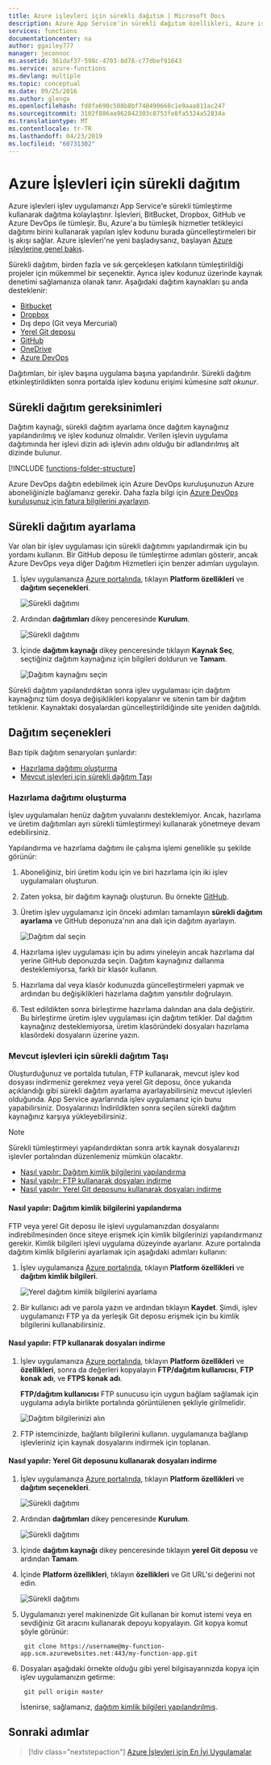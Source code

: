 ```yaml
---
title: Azure işlevleri için sürekli dağıtım | Microsoft Docs
description: Azure App Service'in sürekli dağıtım özellikleri, Azure işlevleri yayımlamak için kullanın.
services: functions
documentationcenter: na
author: ggailey777
manager: jeconnoc
ms.assetid: 361daf37-598c-4703-8d78-c77dbef91643
ms.service: azure-functions
ms.devlang: multiple
ms.topic: conceptual
ms.date: 09/25/2016
ms.author: glenga
ms.openlocfilehash: fd8fa690c508b8bf748490668c1e9aaa811ac247
ms.sourcegitcommit: 3102f886aa962842303c8753fe8fa5324a52834a
ms.translationtype: MT
ms.contentlocale: tr-TR
ms.lasthandoff: 04/23/2019
ms.locfileid: "60731302"
---
```

# <a name="continuous-deployment-for-azure-functions"></a>Azure İşlevleri için sürekli dağıtım
Azure işlevleri işlev uygulamanızı App Service'e sürekli tümleştirme kullanarak dağıtma kolaylaştırır. İşlevleri, BitBucket, Dropbox, GitHub ve Azure DevOps ile tümleşir. Bu, Azure'a bu tümleşik hizmetler tetikleyici dağıtımı birini kullanarak yapılan işlev kodunu burada güncelleştirmeleri bir iş akışı sağlar. Azure işlevleri'ne yeni başladıysanız, başlayan [Azure işlevlerine genel bakış](functions-overview.md).

Sürekli dağıtım, birden fazla ve sık gerçekleşen katkıların tümleştirildiği projeler için mükemmel bir seçenektir. Ayrıca işlev kodunuz üzerinde kaynak denetimi sağlamanıza olanak tanır. Aşağıdaki dağıtım kaynakları şu anda desteklenir:

* [Bitbucket](https://bitbucket.org/)
* [Dropbox](https://www.dropbox.com/)
* Dış depo (Git veya Mercurial)
* [Yerel Git deposu](../app-service/deploy-local-git.md)
* [GitHub](https://github.com)
* [OneDrive](https://onedrive.live.com/)
* [Azure DevOps](https://azure.microsoft.com/services/devops/)

Dağıtımları, bir işlev başına uygulama başına yapılandırılır. Sürekli dağıtım etkinleştirildikten sonra portalda işlev kodunu erişimi kümesine *salt okunur*.

## <a name="continuous-deployment-requirements"></a>Sürekli dağıtım gereksinimleri

Dağıtım kaynağı, sürekli dağıtım ayarlama önce dağıtım kaynağınız yapılandırılmış ve işlev kodunuz olmalıdır. Verilen işlevin uygulama dağıtımında her işlevi dizin adı işlevin adını olduğu bir adlandırılmış alt dizinde bulunur.  

[!INCLUDE [functions-folder-structure](../../includes/functions-folder-structure.md)]

Azure DevOps dağıtın edebilmek için Azure DevOps kuruluşunuzun Azure aboneliğinizle bağlamanız gerekir. Daha fazla bilgi için [Azure DevOps kuruluşunuz için fatura bilgilerini ayarlayın](https://docs.microsoft.com/azure/devops/organizations/billing/set-up-billing-for-your-organization-vs?view=vsts#set-up-billing-via-the-azure-portal).

## <a name="set-up-continuous-deployment"></a>Sürekli dağıtım ayarlama
Var olan bir işlev uygulaması için sürekli dağıtımını yapılandırmak için bu yordamı kullanın. Bir GitHub deposu ile tümleştirme adımları gösterir, ancak Azure DevOps veya diğer Dağıtım Hizmetleri için benzer adımları uygulayın.

1. İşlev uygulamanıza [Azure portalında](https://portal.azure.com), tıklayın **Platform özellikleri** ve **dağıtım seçenekleri**. 
   
    ![Sürekli dağıtımı](./media/functions-continuous-deployment/setup-deployment.png)
 
2. Ardından **dağıtımları** dikey penceresinde **Kurulum**.
 
    ![Sürekli dağıtımı](./media/functions-continuous-deployment/setup-deployment-1.png)
   
3. İçinde **dağıtım kaynağı** dikey penceresinde tıklayın **Kaynak Seç**, seçtiğiniz dağıtım kaynağınız için bilgileri doldurun ve **Tamam**.
   
    ![Dağıtım kaynağını seçin](./media/functions-continuous-deployment/choose-deployment-source.png)

Sürekli dağıtım yapılandırdıktan sonra işlev uygulaması için dağıtım kaynağınız tüm dosya değişiklikleri kopyalanır ve sitenin tam bir dağıtım tetiklenir. Kaynaktaki dosyalardan güncelleştirildiğinde site yeniden dağıtıldı.

## <a name="deployment-options"></a>Dağıtım seçenekleri

Bazı tipik dağıtım senaryoları şunlardır:

- [Hazırlama dağıtımı oluşturma](#staging)
- [Mevcut işlevleri için sürekli dağıtım Taşı](#existing)

<a name="staging"></a>
### <a name="create-a-staging-deployment"></a>Hazırlama dağıtımı oluşturma

İşlev uygulamaları henüz dağıtım yuvalarını desteklemiyor. Ancak, hazırlama ve üretim dağıtımları ayrı sürekli tümleştirmeyi kullanarak yönetmeye devam edebilirsiniz.

Yapılandırma ve hazırlama dağıtımı ile çalışma işlemi genellikle şu şekilde görünür:

1. Aboneliğiniz, biri üretim kodu için ve biri hazırlama için iki işlev uygulamaları oluşturun. 

2. Zaten yoksa, bir dağıtım kaynağı oluşturun. Bu örnekte [GitHub].

3. Üretim işlev uygulamanız için önceki adımları tamamlayın **sürekli dağıtım ayarlama** ve GitHub deponuza'nın ana dalı için dağıtım ayarlayın.
   
    ![Dağıtım dal seçin](./media/functions-continuous-deployment/choose-deployment-branch.png)

4. Hazırlama işlev uygulaması için bu adımı yineleyin ancak hazırlama dal yerine GitHub deponuzda seçin. Dağıtım kaynağınız dallanma desteklemiyorsa, farklı bir klasör kullanın.
    
5. Hazırlama dal veya klasör kodunuzda güncelleştirmeleri yapmak ve ardından bu değişiklikleri hazırlama dağıtım yansıtılır doğrulayın.

6. Test edildikten sonra birleştirme hazırlama dalından ana dala değiştirir. Bu birleştirme üretim işlev uygulaması için dağıtım tetikler. Dal dağıtım kaynağınız desteklemiyorsa, üretim klasöründeki dosyaları hazırlama klasördeki dosyaların üzerine yazın.

<a name="existing"></a>
### <a name="move-existing-functions-to-continuous-deployment"></a>Mevcut işlevleri için sürekli dağıtım Taşı
Oluşturduğunuz ve portalda tutulan, FTP kullanarak, mevcut işlev kod dosyası indirmeniz gerekmez veya yerel Git deposu, önce yukarıda açıklandığı gibi sürekli dağıtım ayarlama ayarlayabilirsiniz mevcut işlevleri olduğunda. App Service ayarlarında işlev uygulamanız için bunu yapabilirsiniz. Dosyalarınızı İndirildikten sonra seçilen sürekli dağıtım kaynağınız karşıya yükleyebilirsiniz.

> [!NOTE]
> Sürekli tümleştirmeyi yapılandırdıktan sonra artık kaynak dosyalarınızı işlevler portalından düzenlemeniz mümkün olacaktır.

- [Nasıl yapılır: Dağıtım kimlik bilgilerini yapılandırma](#credentials)
- [Nasıl yapılır: FTP kullanarak dosyaları indirme](#downftp)
- [Nasıl yapılır: Yerel Git deposunu kullanarak dosyaları indirme](#downgit)

<a name="credentials"></a>
#### <a name="how-to-configure-deployment-credentials"></a>Nasıl yapılır: Dağıtım kimlik bilgilerini yapılandırma
FTP veya yerel Git deposu ile işlevi uygulamanızdan dosyalarını indirebilmesinden önce siteye erişmek için kimlik bilgilerinizi yapılandırmanız gerekir. Kimlik bilgileri işlevi uygulama düzeyinde ayarlanır. Azure portalında dağıtım kimlik bilgilerini ayarlamak için aşağıdaki adımları kullanın:

1. İşlev uygulamanıza [Azure portalında](https://portal.azure.com), tıklayın **Platform özellikleri** ve **dağıtım kimlik bilgileri**.
   
    ![Yerel dağıtım kimlik bilgilerini ayarlama](./media/functions-continuous-deployment/setup-deployment-credentials.png)

2. Bir kullanıcı adı ve parola yazın ve ardından tıklayın **Kaydet**. Şimdi, işlev uygulamanızı FTP ya da yerleşik Git deposu erişmek için bu kimlik bilgilerini kullanabilirsiniz.

<a name="downftp"></a>
#### <a name="how-to-download-files-using-ftp"></a>Nasıl yapılır: FTP kullanarak dosyaları indirme

1. İşlev uygulamanıza [Azure portalında](https://portal.azure.com), tıklayın **Platform özellikleri** ve **özellikleri**, sonra da değerleri kopyalayın **FTP/dağıtım kullanıcısı**, **FTP konak adı**, ve **FTPS konak adı**.  

    **FTP/dağıtım kullanıcısı** FTP sunucusu için uygun bağlam sağlamak için uygulama adıyla birlikte portalında görüntülenen şekliyle girilmelidir.
   
    ![Dağıtım bilgilerinizi alın](./media/functions-continuous-deployment/get-deployment-credentials.png)

2. FTP istemcinizde, bağlantı bilgilerini kullanın. uygulamanıza bağlanıp işlevleriniz için kaynak dosyalarını indirmek için toplanan.

<a name="downgit"></a>
#### <a name="how-to-download-files-using-a-local-git-repository"></a>Nasıl yapılır: Yerel Git deposunu kullanarak dosyaları indirme

1. İşlev uygulamanıza [Azure portalında](https://portal.azure.com), tıklayın **Platform özellikleri** ve **dağıtım seçenekleri**. 
   
    ![Sürekli dağıtımı](./media/functions-continuous-deployment/setup-deployment.png)
 
2. Ardından **dağıtımları** dikey penceresinde **Kurulum**.
 
    ![Sürekli dağıtımı](./media/functions-continuous-deployment/setup-deployment-1.png)
   
2. İçinde **dağıtım kaynağı** dikey penceresinde tıklayın **yerel Git deposu** ve ardından **Tamam**.

3. İçinde **Platform özellikleri**, tıklayın **özellikleri** ve Git URL'si değerini not edin. 
   
    ![Sürekli dağıtımı](./media/functions-continuous-deployment/get-local-git-deployment-url.png)

4. Uygulamanızı yerel makinenizde Git kullanan bir komut istemi veya en sevdiğiniz Git aracını kullanarak depoyu kopyalayın. Git kopya komut şöyle görünür:
   
        git clone https://username@my-function-app.scm.azurewebsites.net:443/my-function-app.git

5. Dosyaları aşağıdaki örnekte olduğu gibi yerel bilgisayarınızda kopya için işlev uygulamanızın getirme:
   
        git pull origin master
   
    İstenirse, sağlamanız, [dağıtım kimlik bilgileri yapılandırılmış](#credentials).  

[GitHub]: https://github.com/

## <a name="next-steps"></a>Sonraki adımlar

> [!div class="nextstepaction"]
> [Azure İşlevleri için En İyi Uygulamalar](functions-best-practices.md)
